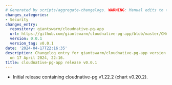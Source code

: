 ```yaml
---
# Generated by scripts/aggregate-changelogs. WARNING: Manual edits to this files will be overwritten.
changes_categories:
- Security
changes_entry:
  repository: giantswarm/cloudnative-pg-app
  url: https://github.com/giantswarm/cloudnative-pg-app/blob/master/CHANGELOG.md#001---2024-04-17
  version: 0.0.1
  version_tag: v0.0.1
date: '2024-04-17T22:16:35'
description: Changelog entry for giantswarm/cloudnative-pg-app version 0.0.1, published
  on 17 April 2024, 22:16.
title: cloudnative-pg-app release v0.0.1
---
```


- Initial release containing cloudnative-pg v1.22.2 (chart v0.20.2).
